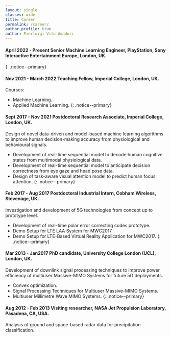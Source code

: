 ```yaml
---
layout: single
classes: wide
title: Career
permalink: /career/
author_profile: true
author: Pierluigi Vito Amadori
---
```


#### April 2022 - Present	Senior Machine Learning Engineer, PlayStation, Sony Interactive Entertainment Europe, London, UK.
{: .notice--primary}


#### Nov 2021 - March 2022	Teaching Fellow, Imperial College, London, UK.

Courses: 
>
* Machine Learning.
* Applied Machine Learning.
{: .notice--primary}

#### Sept 2017 - Nov 2021	Postdoctoral Research Associate, Imperial College, London, UK.

Design of novel data-driven and model-based machine learning algorithms to improve human decision-making accuracy from physiological and behavioural signals. 
>
* Development of real-time sequential model to decode human cognitive states from multimodal physiological data.
* Development of real-time sequential model to anticipate decision correctness from eye gaze and head pose data.
* Design of task-aware visual attention model to predict human focus attention.
{: .notice--primary}

#### Feb 2017 - Aug 2017	Postdoctoral Industrial Intern, Cobham Wireless, Stevenage, UK.

Investigation and development of 5G technologies from concept up to prototype level.
>
* Development of real-time polar error correcting codes prototype.
* Demo Setup for LTE LAA System for MWC2017.
* Demo Setup for LTE-Based Virtual Reality Application for MWC2017.
{: .notice--primary}


#### Mar 2013 - Jan2017	PhD candidate, University College London (UCL), London, UK.

Development of downlink signal processing techniques to improve power efficiency of multiuser Massive-MIMO Systems for future 5G deployments.
>
* Convex optimization.
* Signal Processing Techniques for Multiuser Massive-MIMO Systems.
* Multiuser Millimetre Wave MIMO Systems.
{: .notice--primary}


#### Aug 2012 - Feb 2013	Visiting researcher, NASA Jet Propulsion Laboratory, Pasadena, CA, USA.

Analysis of ground and space-based radar data for precipitation classification.
